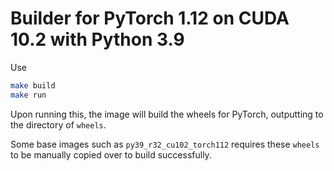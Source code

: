 # Builder for PyTorch 1.12 on CUDA 10.2 with Python 3.9

Use
```sh
make build
make run
```

Upon running this, the image will build the wheels for PyTorch, outputting to the
directory of `wheels`.

Some base images such as `py39_r32_cu102_torch112` requires these `wheels` to be
manually copied over to build successfully.